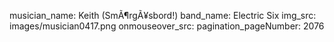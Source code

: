 musician_name: Keith (SmÃ¶rgÃ¥sbord!)
band_name: Electric Six
img_src: images/musician0417.png
onmouseover_src: 
pagination_pageNumber: 2076